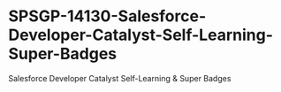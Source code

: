 # SPSGP-14130-Salesforce-Developer-Catalyst-Self-Learning-Super-Badges
Salesforce Developer Catalyst Self-Learning &amp; Super Badges


